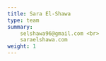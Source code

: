 ```yaml
---
title: Sara El-Shawa
type: team
summary:
    selshawa96@gmail.com <br>
    saraelshawa.com 
weight: 1
---
```



